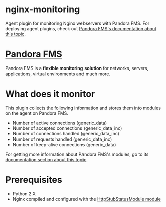nginx-monitoring
================

Agent plugin for monitoring Nginx webservers with Pandora FMS.
For deploying agent plugins, check out [Pandora FMS's documentation about this topic](http://wiki.pandorafms.com/index.php?title=Pandora:Documentation_en:Operations#Using_Software_Agent_Plugins).

[Pandora FMS](http://pandorafms.com/)
============

Pandora FMS is a **flexible monitoring solution** for networks, servers, applications, virtual environments and much more.

What does it monitor
====================
This plugin collects the following information and stores them into modules on the agent on Pandora FMS.

* Number of active connections (generic_data)
* Number of accepted connections (generic_data_inc)
* Number of connections handled (generic_data_inc)
* Number of requests handled (generic_data_inc)
* Number of keep-alive connections (generic_data)

For getting more information about Pandora FMS's modules, go to its [documentation section about this topic](http://wiki.pandorafms.com/index.php?title=Pandora:Documentation_en:Operations#Kinds_of_Modules).

Prerequisites
==========
* Python 2.X
* Nginx compiled and configured with the [HttpStubStatusModule module](http://wiki.nginx.org/HttpStubStatusModule)
